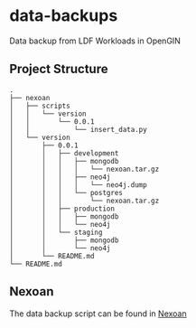 # data-backups
Data backup from LDF Workloads in OpenGIN

## Project Structure

```
.
├── nexoan
│   ├── scripts
│   │   └── version
│   │       └── 0.0.1
│   │           └── insert_data.py
│   └── version
│       ├── 0.0.1
│       │   ├── development
│       │   │   ├── mongodb
│       │   │   │   └── nexoan.tar.gz
│       │   │   ├── neo4j
│       │   │   │   └── neo4j.dump
│       │   │   └── postgres
│       │   │       └── nexoan.tar.gz
│       │   ├── production
│       │   │   ├── mongodb
│       │   │   └── neo4j
│       │   └── staging
│       │       ├── mongodb
│       │       └── neo4j
│       └── README.md
└── README.md
```

## Nexoan

The data backup script can be found in [Nexoan](https://github.com/LDFLK/nexoan/blob/main/deployment/development/init.sh)

